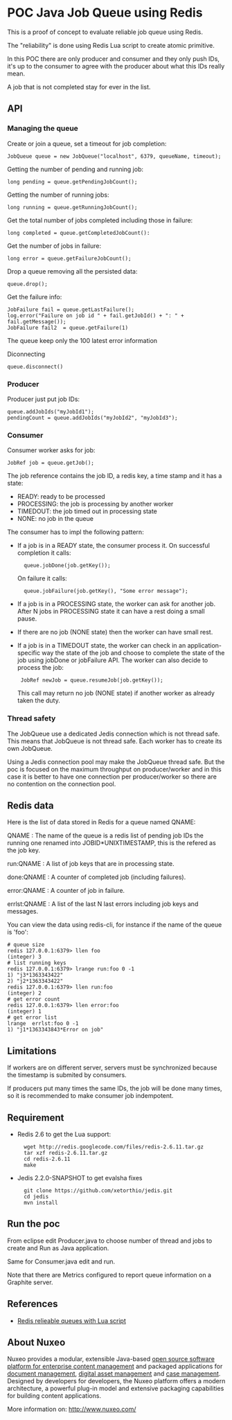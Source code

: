 # POC Java Job Queue using Redis

This is a proof of concept to evaluate reliable job queue using Redis.

The "reliability" is done using Redis Lua script to create atomic
primitive.

In this POC there are only producer and consumer and they only push
IDs, it's up to the consumer to agree with the producer about what
this IDs really mean.

A job that is not completed stay for ever in the list.

## API

### Managing the queue

Create or join a queue, set a timeout for job completion:

    JobQueue queue = new JobQueue("localhost", 6379, queueName, timeout);


Getting the number of pending and running job:

    long pending = queue.getPendingJobCount();

Getting the number of running jobs:

    long running = queue.getRunningJobCount();

Get the total number of jobs completed including those in failure:

    long completed = queue.getCompletedJobCount():

Get the number of jobs in failure:

    long error = queue.getFailureJobCount();

Drop a queue removing all the persisted data:

    queue.drop();

Get the failure info:

    JobFailure fail = queue.getLastFailure();
	log.error("Failure on job id " + fail.getJobId() + ": " + fail.getMessage());
	JobFailure fail2  = queue.getFailure(1)

The queue keep only the 100 latest error information

Diconnecting

    queue.disconnect()

### Producer

Producer just put job IDs:

    queue.addJobIds("myJobId1");
    pendingCount = queue.addJobIds("myJobId2", "myJobId3");

### Consumer

Consumer worker asks for job:

    JobRef job = queue.getJob();

The job reference contains the job ID, a redis key, a time stamp
and it has a state:

- READY: ready to be processed
- PROCESSING: the job is processing by another worker
- TIMEDOUT: the job timed out in processing state
- NONE: no job in the queue

The consumer has to impl the following pattern:

- If a job is in a READY state, the consumer process it.
  On successful completion it calls:

        queue.jobDone(job.getKey());

  On failure it calls:

        queue.jobFailure(job.getKey(), "Some error message");

- If a job is in a PROCESSING state, the worker can ask for another
  job. After N jobs in PROCESSING state it can have a rest doing a
  small pause.

- If there are no job (NONE state) then the worker can have small
  rest.

- If a job is in a TIMEDOUT state, the worker can check in an
  application-specific way the state of the job and choose to complete
  the state of the job using jobDone or jobFailure API. The worker can
  also decide to process the job:

       JobRef newJob = queue.resumeJob(job.getKey());

  This call may return no job (NONE state) if another worker as
  already taken the duty.


### Thread safety

The JobQueue use a dedicated Jedis connection which is not thread safe.
This means that JobQueue is not thread safe.
Each worker has to create its own JobQueue.

Using a Jedis connection pool may make the JobQueue thread safe.  But
the poc is focused on the maximum throughput on producer/worker and in
this case it is better to have one connection per producer/worker so
there are no contention on the connection pool.

## Redis data

Here is the list of data stored in Redis for a queue named QNAME:

QNAME
: The name of the queue is a redis list of pending job IDs the running
  one renamed into JOBID*UNIXTIMESTAMP, this is the refered as the job
  key.

run:QNAME
: A list of job keys that are in processing state.

done:QNAME
: A counter of completed job (including failures).

error:QNAME
: A counter of job in failure.

errlst:QNAME
: A list of the last N last errors including job keys and messages.


You can view the data using redis-cli, for instance if the name of the
queue is 'foo':

    # queue size
    redis 127.0.0.1:6379> llen foo
    (integer) 3
    # list running keys
    redis 127.0.0.1:6379> lrange run:foo 0 -1
    1) "j3*1363343422"
    2) "j2*1363343422"
    redis 127.0.0.1:6379> llen run:foo
    (integer) 2
    # get error count
    redis 127.0.0.1:6379> llen error:foo
    (integer) 1
	# get error list
    lrange  errlst:foo 0 -1
    1) "j1*1363343843*Error on job"

## Limitations

If workers are on different server, servers must be synchronized
because the timestamp is submited by consumers.

If producers put many times the same IDs, the job will be done many
times, so it is recommended to make consumer job indempotent.


## Requirement

- Redis 2.6 to get the Lua support:

        wget http://redis.googlecode.com/files/redis-2.6.11.tar.gz
        tar xzf redis-2.6.11.tar.gz
        cd redis-2.6.11
        make


- Jedis 2.2.0-SNAPSHOT to get evalsha fixes

        git clone https://github.com/xetorthio/jedis.git
        cd jedis
        mvn install


## Run the poc

From eclipse edit Producer.java to choose number of thread and jobs to create
and Run as Java application.

Same for Consumer.java edit and run.

Note that there are Metrics configured to report queue information on a
Graphite server.


## References

- [Redis relieable queues with Lua script](http://oldblog.antirez.com/post/250)


## About Nuxeo

Nuxeo provides a modular, extensible Java-based [open source software platform for enterprise content management](http://www.nuxeo.com/en/products/ep) and packaged applications for [document management](http://www.nuxeo.com/en/products/document-management), [digital asset management](http://www.nuxeo.com/en/products/dam) and [case management](http://www.nuxeo.com/en/products/case-management). Designed by developers for developers, the Nuxeo platform offers a modern architecture, a powerful plug-in model and extensive packaging capabilities for building content applications.

More information on: <http://www.nuxeo.com/>
